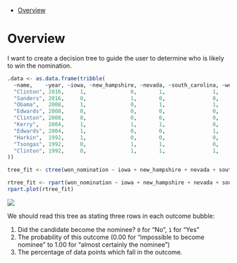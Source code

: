   - [Overview](#overview)

# Overview

I want to create a decision tree to guide the user to determine who is
likely to win the nomination.

``` r
.data <- as.data.frame(tribble(
  ~name,    ~year, ~iowa, ~new_hampshire, ~nevada, ~south_carolina, ~won_nomination,
  "Clinton", 2016,     1,              0,       1,               1,               1,
  "Sanders", 2016,     0,              1,       0,               0,               0,
  "Obama",   2008,     1,              0,       1,               1,               1,
  "Edwards", 2008,     0,              0,       0,               0,               0,
  "Clinton", 2008,     0,              0,       0,               0,               0,
  "Kerry",   2004,     1,              1,       1,               0,               1,
  "Edwards", 2004,     1,              0,       0,               1,               0,
  "Harkin",  1992,     1,              0,       0,               0,               0,
  "Tsongas", 1992,     0,              1,       1,               0,               0,
  "Clinton", 1992,     0,              1,       1,               1,               1
))
```

``` r
tree_fit <- ctree(won_nomination ~ iowa + new_hampshire + nevada + south_carolina, data = .data)
```

``` r
rtree_fit <- rpart(won_nomination ~ iowa + new_hampshire + nevada + south_carolina, .data, method = "class", model = T, control = rpart.control(minsplit = 2))
rpart.plot(rtree_fit)
```

![](2019-06-19-decision-tree-democratic-primary_files/figure-gfm/unnamed-chunk-66-1.png)<!-- -->

We should read this tree as stating three rows in each outcome bubble:

1.  Did the candidate become the nominee? `0` for “No”, `1` for “Yes”
2.  The probability of this outcome (0.00 for “impossible to become
    nominee” to 1.00 for “almost certainly the nominee”)
3.  The percentage of data points which fall in the outcome.
